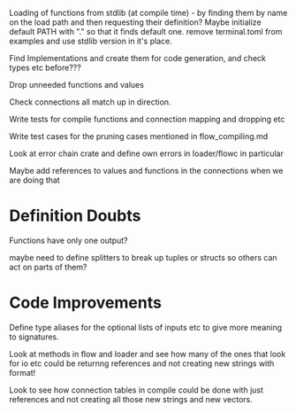 
Loading of functions from stdlib (at compile time) - by finding them by name on the load path
and then requesting their definition?
Maybe initialize default PATH with "." so that it finds default one.
remove terminal.toml from examples and use stdlib version in it's place.

Find Implementations and create them for code generation, and check types etc before???


Drop unneeded functions and values

Check connections all match up in direction.

Write tests for compile functions and connection mapping and dropping etc

Write test cases for the pruning cases mentioned in flow_compiling.md

Look at error chain crate and define own errors in loader/flowc in particular

Maybe add references to values and functions in the connections when we are doing that

Definition Doubts
=================
Functions have only one output?

maybe need to define splitters to break up tuples or structs so others can act on
parts of them?

Code Improvements
=================
Define type aliases for the optional lists of inputs etc to give more meaning to signatures.

Look at methods in flow and loader and see how many of the ones that look for io etc
could be returnng references and not creating new strings with format!

Look to see how connection tables in compile could be done with just references and not creating
all those new strings and new vectors.